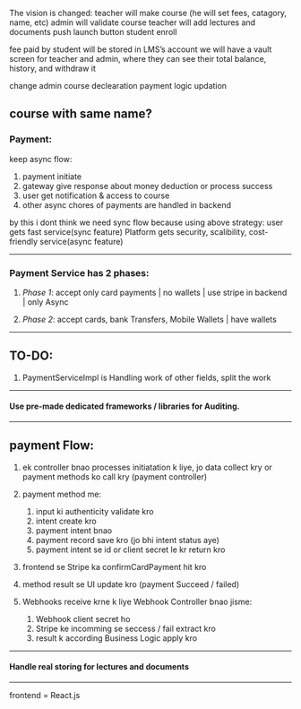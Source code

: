 The vision is changed: teacher will make course (he will set fees, catagory, name, etc)
admin will validate course 
teacher will add lectures and documents
push launch button
student enroll

fee paid by student will be stored in LMS’s account
we will have a vault screen for teacher and admin, where they can see their total balance, history, and withdraw it

change admin course declearation
payment logic updation

course with same name?
---
### Payment:
keep async flow:
1. payment initiate
2. gateway give response about money deduction or process success
3. user get notification & access to course
4. other async chores of payments are handled in backend

by this i dont think we need sync flow because using above strategy:
user gets fast service(sync feature)
Platform gets security, scalibility, cost-friendly service(async feature)

---

### Payment Service has 2 phases:

1. *Phase 1*: accept only card payments | no wallets | use stripe in backend | only Async

2. *Phase 2*: accept cards, bank Transfers, Mobile Wallets | have wallets  

---
## TO-DO:
1. PaymentServiceImpl is Handling work of other fields, split the work
---
#### Use pre-made dedicated frameworks / libraries for Auditing. 
---
## payment Flow:
1. ek controller bnao processes initiatation k liye, jo data collect kry or payment methods ko call kry (payment controller)
2. payment method me:
    1.  input ki authenticity validate kro
    2.  intent create kro
    3.  payment intent bnao
    4.  payment record save kro (jo bhi intent status aye)
    5.  payment intent se id or client secret le kr return kro

3. frontend se Stripe ka confirmCardPayment hit kro
4. method result se UI update kro (payment Succeed / failed)
5. Webhooks receive krne k liye Webhook Controller bnao jisme:
    1.  Webhook client secret ho
    2.  Stripe ke incomming se seccess / fail extract kro
    3.  result k according Business Logic apply kro

---
#### Handle real storing for lectures and documents
---
frontend = React.js